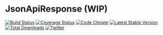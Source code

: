 # JsonApiResponse (WIP)

[![Build Status](https://travis-ci.org/jeckel/JsonApiResponse.svg?branch=master)](https://travis-ci.org/jeckel/JsonApiResponse)
[![Coverage Status](https://coveralls.io/repos/github/jeckel/JsonApiResponse/badge.svg?branch=master)](https://coveralls.io/github/jeckel/JsonApiResponse?branch=master)
[![Code Climate](https://codeclimate.com/github/jeckel/JsonApiResponse/badges/gpa.svg)](https://codeclimate.com/github/jeckel/JsonApiResponse)
[![Latest Stable Version](https://poser.pugx.org/jeckel/jsonapi-response/v/stable)](https://packagist.org/packages/jeckel/jsonapi-response)
[![Total Downloads](https://poser.pugx.org/jeckel/jsonapi-response/downloads)](https://packagist.org/packages/jeckel/jsonapi-response)
[![Twitter](https://img.shields.io/badge/Twitter-%40jeckel4-blue.svg)](https://twitter.com/intent/user?screen_name=jeckel4)
